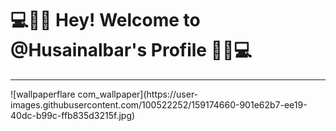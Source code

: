 <h1>💻👊🏻 Hey! Welcome to @Husainalbar's Profile 👊🏻💻</h1>
<hr></hr>
![wallpaperflare com_wallpaper](https://user-images.githubusercontent.com/100522252/159174660-901e62b7-ee19-40dc-b99c-ffb835d3215f.jpg)
